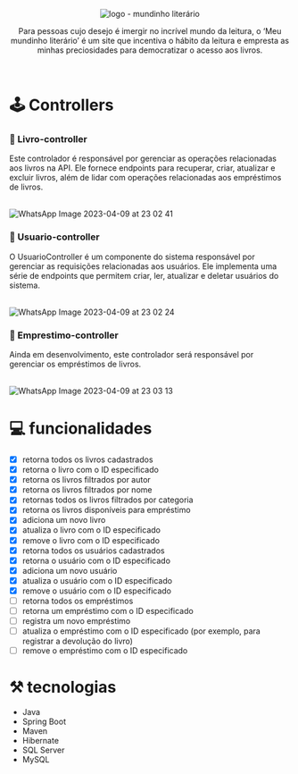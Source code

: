 

<div align="center">

![logo - mundinho literário](https://user-images.githubusercontent.com/93364960/232653717-ce8b40cc-e695-4cef-a575-791fbabab9e8.png)


</div>

<p  align="center"> Para pessoas cujo desejo é imergir no incrível mundo da leitura, o ‘Meu mundinho literário’ é um site que incentiva o hábito da 
leitura e empresta as minhas preciosidades para democratizar o acesso aos livros. </p><br>

# 🕹 Controllers

<h3>📍 Livro-controller</h3>
Este controlador é responsável por gerenciar as operações relacionadas aos livros na API. Ele fornece endpoints para recuperar, criar, atualizar e excluir livros, além de lidar com operações relacionadas aos empréstimos de livros. <br><br>

![WhatsApp Image 2023-04-09 at 23 02 41](https://user-images.githubusercontent.com/93364960/230810901-0b99b122-ced8-45bc-b35c-e4592bd8b9f8.jpeg)

<h3>📍 Usuario-controller</h3>
O UsuarioController é um componente do sistema responsável por gerenciar as requisições relacionadas aos usuários. Ele implementa uma série de endpoints que permitem criar, ler, atualizar e deletar usuários do sistema. <br> <br>

![WhatsApp Image 2023-04-09 at 23 02 24](https://user-images.githubusercontent.com/93364960/230811674-f222fd3d-194c-426d-aeef-0a2230d5c896.jpeg)

<h3>📍 Emprestimo-controller</h3>
Ainda em desenvolvimento, este controlador será responsável por gerenciar os empréstimos de livros. <br><br>

![WhatsApp Image 2023-04-09 at 23 03 13](https://user-images.githubusercontent.com/93364960/230811884-84659f9c-2343-48e9-a5d7-d733f4697314.jpeg)


# 💻 funcionalidades

- [x]  retorna todos os livros cadastrados 
- [x]  retorna o livro com o ID especificado
- [x]  retorna os livros filtrados por autor
- [x]  retorna os livros filtrados por nome
- [x]  retornas todos os livros filtrados por categoria
- [x]  retorna os livros disponíveis para empréstimo
- [x]  adiciona um novo livro
- [x]  atualiza o livro com o ID especificado
- [x]  remove o livro com o ID especificado
- [x]  retorna todos os usuários cadastrados
- [x]  retorna o usuário com o ID especificado
- [x]  adiciona um novo usuário
- [x]  atualiza o usuário com o ID especificado
- [x]  remove o usuário com o ID especificado
- [ ]  retorna todos os empréstimos 
- [ ]  retorna um empréstimo com o ID especificado
- [ ]  registra um novo empréstimo
- [ ]  atualiza o empréstimo com o ID especificado (por exemplo, para registrar a devolução do livro)
- [ ]  remove o empréstimo com o ID especificado

# ⚒️ tecnologias

- Java
- Spring Boot
- Maven
- Hibernate
- SQL Server
- MySQL

# 
